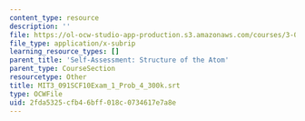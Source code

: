 ```yaml
---
content_type: resource
description: ''
file: https://ol-ocw-studio-app-production.s3.amazonaws.com/courses/3-091sc-introduction-to-solid-state-chemistry-fall-2010/2fda5325cfb46bff018c0734617e7a8e_MIT3_091SCF10Exam_1_Prob_4_300k.srt
file_type: application/x-subrip
learning_resource_types: []
parent_title: 'Self-Assessment: Structure of the Atom'
parent_type: CourseSection
resourcetype: Other
title: MIT3_091SCF10Exam_1_Prob_4_300k.srt
type: OCWFile
uid: 2fda5325-cfb4-6bff-018c-0734617e7a8e
---
```

